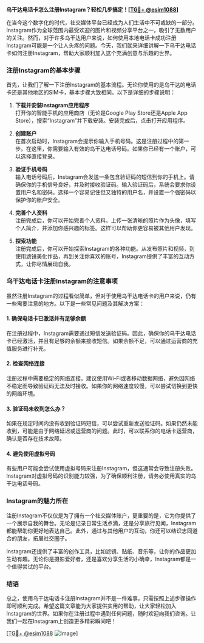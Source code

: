 **乌干达电话卡怎么注册Instagram？轻松几步搞定！[[TG💪+ @esim1088](https://t.me/s/esim1088)]**

在当今这个数字化的时代，社交媒体平台已经成为人们生活中不可或缺的一部分。Instagram作为全球范围内最受欢迎的图片和视频分享平台之一，吸引了无数用户的关注。然而，对于许多乌干达用户来说，如何使用本地电话卡成功注册Instagram可能是一个让人头疼的问题。今天，我们就来详细讲解一下乌干达电话卡如何注册Instagram，帮助大家顺利加入这个充满创意与乐趣的世界。

### 注册Instagram的基本步骤

首先，让我们了解一下注册Instagram的基本流程。无论你使用的是乌干达的电话卡还是其他地区的SIM卡，基本步骤大致相同。以下是详细的步骤说明：

1. **下载并安装Instagram应用程序**  
   打开你的智能手机的应用商店（无论是Google Play Store还是Apple App Store），搜索“Instagram”并下载安装。安装完成后，点击打开应用程序。

2. **创建账户**  
   在首次启动时，Instagram会提示你输入手机号码。这是注册过程中的第一步。在这里，你需要输入有效的乌干达电话号码。如果你已经有一个账户，可以选择直接登录。

3. **验证手机号码**  
   输入电话号码后，Instagram会发送一条包含验证码的短信到你的手机上。请确保你的手机信号良好，并及时接收验证码。输入验证码后，系统会要求你设置用户名和密码。选择一个容易记住但又独特的用户名，并设置一个强密码以保护你的账户安全。

4. **完善个人资料**  
   注册完成后，你可以开始完善个人资料。上传一张清晰的照片作为头像，填写个人简介，并添加你感兴趣的标签。这样可以帮助你更容易被其他用户发现。

5. **探索功能**  
   注册完成后，你可以开始探索Instagram的各种功能。从发布照片和视频，到使用滤镜美化作品，再到关注你喜欢的账号，Instagram提供了丰富的互动方式，让你尽情展现自我。

### 乌干达电话卡注册Instagram的注意事项

虽然注册Instagram的过程看似简单，但对于使用乌干达电话卡的用户来说，仍有一些需要注意的地方。以下是一些常见问题及其解决方案：

#### 1. 确保电话卡已激活并有足够余额
在注册过程中，Instagram需要通过短信发送验证码。因此，确保你的乌干达电话卡已经激活，并且有足够的余额来接收短信。如果余额不足，可以通过运营商的充值服务进行补充。

#### 2. 检查网络连接
注册过程中需要稳定的网络连接。建议使用Wi-Fi或者移动数据网络，避免因网络不稳定而导致验证码无法及时接收。如果你的网络速度较慢，可以尝试切换到更快的网络环境。

#### 3. 验证码未收到怎么办？
如果在规定时间内没有收到验证码短信，可以尝试重新发送验证码。如果仍然未能收到，可能是由于网络延迟或运营商的问题。此时，可以联系你的电话卡运营商，确认是否存在技术故障。

#### 4. 避免使用虚拟号码
有些用户可能会尝试使用虚拟号码来注册Instagram，但这通常会导致注册失败。Instagram对虚拟号码的识别能力较强，为了确保顺利注册，请务必使用真实的乌干达电话号码。

### Instagram的魅力所在

注册Instagram不仅仅是为了拥有一个社交媒体账户，更重要的是，它为你提供了一个展示自我的舞台。无论是记录日常生活点滴，还是分享旅行见闻，Instagram都能帮助你更好地表达自己。此外，通过与其他用户的互动，你还可以结识志同道合的朋友，拓展社交圈子。

Instagram还提供了丰富的创作工具，比如滤镜、贴纸、音乐等，让你的作品更加生动有趣。无论你是摄影爱好者，还是喜欢分享生活的小确幸，Instagram都是一个值得尝试的平台。

### 结语

总之，使用乌干达电话卡注册Instagram并不是一件难事，只需按照上述步骤操作即可顺利完成。希望这篇文章能为大家提供实用的帮助，让大家轻松加入Instagram的世界。如果你在注册过程中遇到任何问题，随时欢迎向我们咨询。让我们一起在Instagram上创造更多精彩瞬间吧！

[[TG💪+ @esim1088](https://t.me/s/esim1088) ![Image](https://i.postimg.cc/4NQfJmqS/Snipaste-2025-05-13-00-14-12.png)]